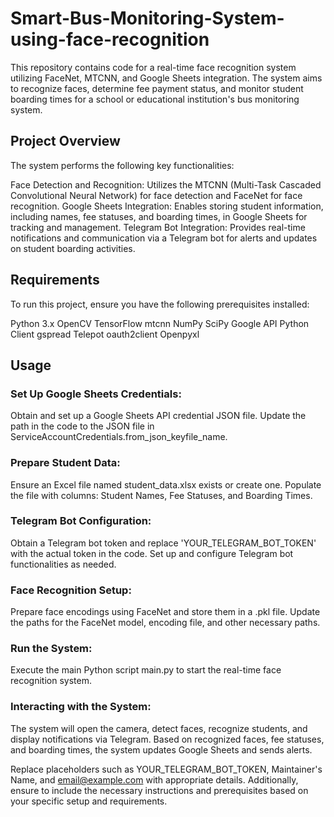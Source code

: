 # Smart-Bus-Monitoring-System-using-face-recognition

This repository contains code for a real-time face recognition system utilizing FaceNet, MTCNN, and Google Sheets integration. The system aims to recognize faces, determine fee payment status, and monitor student boarding times for a school or educational institution's bus monitoring system.

## Project Overview
The system performs the following key functionalities:

Face Detection and Recognition: Utilizes the MTCNN (Multi-Task Cascaded Convolutional Neural Network) for face detection and FaceNet for face recognition.
Google Sheets Integration: Enables storing student information, including names, fee statuses, and boarding times, in Google Sheets for tracking and management.
Telegram Bot Integration: Provides real-time notifications and communication via a Telegram bot for alerts and updates on student boarding activities.

## Requirements

To run this project, ensure you have the following prerequisites installed:

Python 3.x
OpenCV
TensorFlow
mtcnn
NumPy
SciPy
Google API Python Client
gspread
Telepot
oauth2client
Openpyxl

## Usage

### Set Up Google Sheets Credentials:
Obtain and set up a Google Sheets API credential JSON file.
Update the path in the code to the JSON file in ServiceAccountCredentials.from_json_keyfile_name.

### Prepare Student Data:

Ensure an Excel file named student_data.xlsx exists or create one.
Populate the file with columns: Student Names, Fee Statuses, and Boarding Times.

### Telegram Bot Configuration:

Obtain a Telegram bot token and replace 'YOUR_TELEGRAM_BOT_TOKEN' with the actual token in the code.
Set up and configure Telegram bot functionalities as needed.

### Face Recognition Setup:

Prepare face encodings using FaceNet and store them in a .pkl file.
Update the paths for the FaceNet model, encoding file, and other necessary paths.

### Run the System:

Execute the main Python script main.py to start the real-time face recognition system.

### Interacting with the System:

The system will open the camera, detect faces, recognize students, and display notifications via Telegram.
Based on recognized faces, fee statuses, and boarding times, the system updates Google Sheets and sends alerts.

Replace placeholders such as YOUR_TELEGRAM_BOT_TOKEN, Maintainer's Name, and email@example.com with appropriate details. Additionally, ensure to include the necessary instructions and prerequisites based on your specific setup and requirements.
